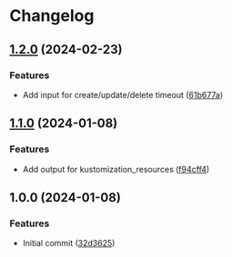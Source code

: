 # Changelog

## [1.2.0](https://github.com/e-breuninger/terraform-module-kustomization/compare/v1.1.0...v1.2.0) (2024-02-23)


### Features

* Add input for create/update/delete timeout ([61b677a](https://github.com/e-breuninger/terraform-module-kustomization/commit/61b677a48bc00de9f01d0277873e7e63d46d5b52))

## [1.1.0](https://github.com/e-breuninger/terraform-module-kustomization/compare/v1.0.0...v1.1.0) (2024-01-08)


### Features

* Add output for kustomization_resources ([f94cff4](https://github.com/e-breuninger/terraform-module-kustomization/commit/f94cff45c2a802b04ea5b238c8b0d211f8fb6bd6))

## 1.0.0 (2024-01-08)


### Features

* Initial commit ([32d3625](https://github.com/e-breuninger/terraform-module-kustomization/commit/32d3625416a8cc5b3aa73b8f5eb599dc5e45742a))
